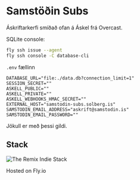 # Samstöðin Subs

Áskriftarkerfi smíðað ofan á Áskel frá Overcast.

SQLite console:

```bash
fly ssh issue --agent
fly ssh console -C database-cli
```

`.env` fællinn

```
DATABASE_URL="file:./data.db?connection_limit=1"
SESSION_SECRET=""
ASKELL_PUBLIC=""
ASKELL_PRIVATE=""
ASKELL_WEBHOOKS_HMAC_SECRET=""
EXTERNAL_HOST="samstodin-subs.solberg.is"
SAMSTODIN_EMAIL_ADDRESS="askrift@samstodin.is"
SAMSTODIN_EMAIL_PASSWORD=""
```

Jökull er með þessi gildi.

## Stack

![The Remix Indie Stack](https://repository-images.githubusercontent.com/465928257/a241fa49-bd4d-485a-a2a5-5cb8e4ee0abf)

Hosted on Fly.io
